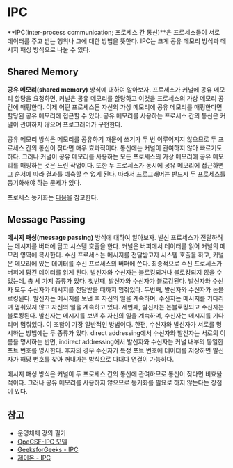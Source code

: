 # IPC

**IPC(inter-process communication; 프로세스 간 통신)**은 프로세스들이 서로 데이터를 주고 받는 행위나 그에 대한 방법을 뜻한다. IPC는 크게 공유 메모리 방식과 메시지 패싱 방식으로 나눌 수 있다.



## Shared Memory

**공유 메모리(shared memory)** 방식에 대하여 알아보자. 프로세스가 커널에 공유 메모리 할당을 요청하면, 커널은 공유 메모리를 할당하고 이것을 프로세스의 가상 메모리 공간에 매핑한다. 이제 어떤 프로세스든 자신의 가상 메모리에 공유 메모리를 매핑한다면 할당된 공유 메모리에 접근할 수 있다. 공유 메모리를 사용하는 프로세스 간의 통신은 커널이 관여하지 않으며 프로그래머가 구현한다. 

공유 메모리 방식은 메모리를 공유하기 때문에 쓰기가 두 번 이루어지지 않으므로 두 프로세스 간의 통신이 잦다면 매우 효과적이다. 통신에는 커널이 관여하지 않아 빠르기도 하다. 그러나 커널이 공유 메모리를 사용하는 모든 프로세스의 가상 메모리에 공유 메모리를 매핑하는 것은 느린 작업이다. 또한 두 프로세스가 동시에 공유 메모리에 접근하면 그 순서에 따라 결과를 예측할 수 없게 된다. 따라서 프로그래머는 반드시 두 프로세스를 동기화해야 하는 문제가 있다.



프로세스 동기화는 [다음](https://github.com/leegwae/operating-system/blob/main/Process%20Synchronization.md)을 참고한다.



## Message Passing

**메시지 패싱(message passing)** 방식에 대하여 알아보자. 발신 프로세스가 전달하려는 메시지를 버퍼에 담고 시스템 호출을 한다. 커널은 버퍼에서 데이터를 읽어 커널의 메모리 영역에 복사한다. 수신 프로세스는 메시지를 전달받고자 시스템 호출을 하고, 커널은 메모리에 있는 데이터를 수신 프로세스의 버퍼에 쓴다. 최종적으로 수신 프로세스가 버퍼에 담긴 데이터를 읽게 된다. 발신자와 수신자는 블로킹되거나 블로킹되지 않을 수 있는데, 총 세 가지 종류가 있다. 첫번째, 발신자와 수신자가 블로킹된다. 발신자와 수신자 모두 수신자가 메시지를 전달받을 때까지 멈춰있다. 두번째, 발신자와 수신자가 논블로킹된다. 발신자는 메시지를 보낸 후 자신의 일을 계속하며, 수신자는 메시지를 기다리며 멈춰있지 않고 자신의 일을 계속하고 있다. 세번째, 발신자는 논블로킹되고 수신자는 블로킹된다. 발신자는 메시지를 보낸 후 자신의 일을 계속하며, 수신자는 메시지를 기다리며 멈춰있다. 이 조합이 가장 일반적인 방법이다. 한편, 수신자와 발신자가 서로를 명시하는 방법에는 두 종류가 있다. direct addressing에서 수신자와 발신자는 서로의 이름을 명시하는 반면, indirect addressing에서 발신자와 수신자는 커널 내부의 동일한 포트 번호를 명시한다. 후자의 경우 수신자가 특정 포트 번호에 데이터를 저장하면 발신자가 해당 번호를 찾아 꺼내가는 방식으로 다대다 연결이 가능하다.

메시지 패싱 방식은 커널이 두 프로세스 간의 통신에 관여하므로 통신이 잦다면 비효율적이다. 그러나 공유 메모리를 사용하지 않으므로 동기화를 필요로 하지 않는다는 장점이 있다.



## 참고

- 운영체제 강의 필기
- [OpeCSF-IPC 모델](https://w3.cs.jmu.edu/kirkpams/OpenCSF/Books/csf/html/IPCModels.html)
- [GeeksforGeeks - IPC](https://www.geeksforgeeks.org/inter-process-communication-ipc/)
- [제이온 - IPC](https://steady-coding.tistory.com/508)

